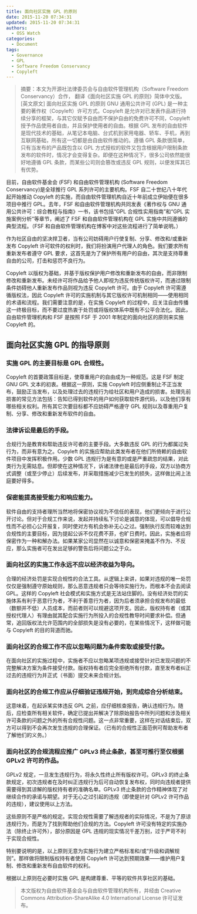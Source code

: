 ```yaml
---
title: 面向社区实施 GPL 的原则
date: 2015-11-20 07:34:31
updated: 2015-11-20 07:34:31
authors:
  - OSS Watch
categories:
  - Document
tags:
  - Governance
  - GPL
  - Software Freedom Conservancy
  - Copyleft
---
```


> 摘要：本文为开源社法律委员会与自由软件管理机构（Software Freedom Conservancy）合作， 翻译《面向社区实施 GPL 的原则》简体中文版。 [英文原文] 面向社区实施 GPL 的原则 GNU 通用公共许可 (GPL) 是一种主要的著作权（Copyleft）许可方式。Copyleft 是允许对已发表作品进行持续分享的框架，与其它仅赋予自由而不保护自由的免费许可不同，Copyleft 授予作品使用者自由，并且保护使用者的自由。根据 GPL 发布的自由软件是现代技术的基础，从笔记本电脑、台式机到家用电器、轿车、手机，再到互联网基础，所有这一切都是由自由软件推动的。遵循 GPL 条款很简单，只有当发布的产品既包含以 GPL 方式授权的软件又包含根据用户限制条款发布的软件时，情况才会变得复杂。即便在这种情况下，很多公司依然能很好地遵循 GPL 条款，而某些公司则会篡改或违反 GPL 规则，以便发挥其已有优势。

<!-- more -->

目前，自由软件基金会 (FSF) 和自由软件管理机构 (Software Freedom Conservancy)是全球推行 GPL 系列许可的主要机构。FSF 自二十世纪八十年代起开始推动 Copyleft 的实施，而自由软件管理机构自近十年前成立伊始便在很多项目中推行 GPL。去年，FSF 和自由软件管理机构共同发表《著作权与 GNU 通用公共许可：综合教程与指南》一书，该书包括“GPL 合规性实用指南”和“GPL 实施案例分析”等章节，阐述了 FSF 和自由软件管理机构在 GPL 实施中共同遵循的典型流程。（FSF 和自由软件管理机构在博客中对这些流程进行了简单说明。）

作为社区自由的坚决捍卫者，当有公司妨碍用户行使复制、分享、修改和/或重新发布 Copyleft 许可软件的权利时，我们将扮演用户代理人的角色。我们要求所有重新发布者遵守 GPL 要求，这首先是为了保护所有用户的自由，其次是支持尊重自由的公司，打击和惩罚不良行为。

Copyleft 以版权为基础，并基于版权保护用户修改和重新发布的自由，而非限制修改和重新发布。未经许可将作品给予他人即视为违反传统版权许可，而通过限制条件妨碍他人重新发布作品则视为违反 Copyleft 许可。由于 Copyleft 许可需遵循版权法，因此 Copyleft 许可的实施机制与其它版权许可机制相同——使用相同的术语和流程。我们需要注意的是，在实施 Copyleft 的过程中，应关注自由传播这一终极目标，而不要过度热衷于处罚或将版权体系中既有不公平合法化。因此，自由软件管理机构和 FSF 是按照 FSF 于 2001 年制定的面向社区的原则来实施 Copyleft 的。

## 面向社区实施 GPL 的指导原则

### 实施 GPL 的主要目标是 GPL 合规性。

Copyleft 的首要政策目标是，使尊重用户的自由成为一种规范。这是 FSF 制定 GNU GPL 文本的初衷。根据这一原则，实施 Copyleft 时应侧重制止不正当发布，鼓励正当发布，以及处理过去的违规行为给社区和用户造成的损害。处理先前损害的常见方法包括：告知已得到软件的用户如何获取软件源代码，以及他们享有哪些相关权利。所有其它次要目标都不应妨碍严格遵守 GPL 规则以及尊重用户复制、分享、修改和重新发布软件的自由。

### 法律诉讼是最后的手段。

合规行为是教育和帮助违反许可者的主要手段。大多数违反 GPL 的行为都属过失行为，而非有意为之。Copyleft 的实施应帮助此类发布者在他们所倚赖的自由软件项目中发挥积极作用。少数 GPL 违规行为是有意的或是严重疏忽的结果，对此类行为无需姑息。但即使在这种情况下，诉诸法律也是最后的手段，双方以协商方式调整（或至少停止）后续发布，并采取措施减少已发生的损失，这样做比闹上法庭要好得多。

### 保密能提高接受能力和响应能力。

软件自由的支持者理所当然地将保密协议视为不信任的表现，他们更倾向于进行公开讨论。但对于合规工作来说，发起并持续私下讨论是诚意的体现，可以倡导合规性而不必担心公开报复，同时使对方有机会弥补无心之过。强制执行反而较难达到合规性的主要目标，因为提起公诉不仅花费不菲，也旷日费时。因此，实施者应将保密作为一种和解办法。如果某家公司显然在以诚意和保密来掩盖不作为、不反应，那么实施者可在发出足够的警告后将问题公之于众。

### 面向社区的实施工作永远不应以经济收益为导向。

合理的经济处罚是实现合规性的合法工具。从逻辑上来讲，如果对违规的唯一处罚仅仅是强制遵守原始规则，那么恶意违规者只会等待实施行为，而根本不会去阅读 GPL。这样的 Copyleft 社会模式和实施方式是无法站住脚的。没有经济处罚的实施体系有利于恶意行为者，不利于善意行为者，因为后者须承担合规发布的最低（数额并不低）人员成本，而前者则可以规避这项开支。因此，版权持有者（或其授权代理人）有理由就其配合实施行为所投入的合规性教导时间要求补偿。但通常，追回版权法允许范围内的全部损失是没有必要的，在某些情况下，这样做可能与 Copyleft 的目的背道而驰。

### 面向社区的合规工作不应以忽略问题为条件索取或接受付款。

在面向社区的实施过程中，实施者不应以忽略某项违规或接受针对已发现问题的不完整解决方案为条件接受付款。版权持有者应完全拒绝所有付款，直至发布者纠正过去的违规行为并正式（书面）提交未来合规计划。

### 面向社区的合规工作应从仔细验证违规开始，到完成综合分析结束。

这意味着，在起诉某实体违反 GPL 之前，应仔细核查报告，确认违规行为。随后，应检查所有相关软件，确定已提出并解决了除原始报告中所列问题和涉及相关许可条款的问题之外的所有合规性问题。这一点非常重要，这样在对话结束后，双方可以得到不会再次发生违规的合理保证。（已有的合规性正面范例可帮助发布者了解他们的义务。）

### 面向社区的合规流程应推广 GPLv3 终止条款，甚至可推行至仅根据 GPLv2 许可的作品。

GPLv2 规定，一旦发生违规行为，将永久性终止所有版权许可。GPLv3 的终止条款规定，初次违规者在及时纠正违规行为后可自动恢复发布权，同时向违规者提供需要得到其谅解的版权持有者的准确名单。GPLv3 终止条款的合作精神体现了对继续合作的承诺与期望。对于无心之过引起的违规（即使是针对 GPLv2 许可作品的违规），建议使用以上方法。

这些原则不是严格的规定。实现合规性需要了解违规者的实际情况，不是为了原谅违规行为，而是为了找到帮助他们合规的方法。Copyleft 许可没有特定的实施办法（除终止许可外），部分原因是 GPL 违规的现实情况千差万别，过于严苛不利于实现合规性。

特别要说明的是，以上原则无意为实施行为建立严格标准和/或“升级和调解规则”。那样做将限制版权持有者使用 Copyleft 许可达到预期效果——维护用户复制、修改和重新发布自由软件的权利。

根据以上原则在必要时实施 GPL 是构建尊重、平等的软件共享社区的基础。

> 本文版权为自由软件基金会与自由软件管理机构所有，并经由 Creative Commons Attribution-ShareAlike 4.0 International License 许可证发布。
